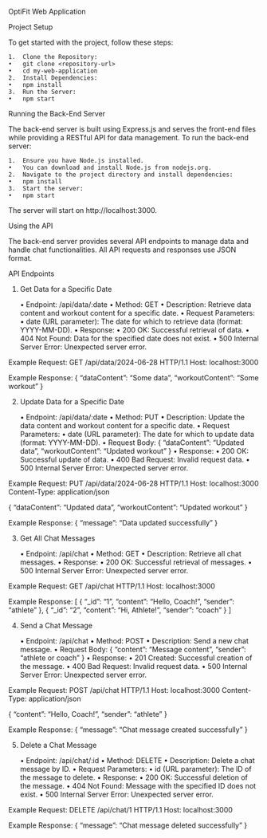 OptiFit Web Application

Project Setup

To get started with the project, follow these steps:

	1.	Clone the Repository:
	•	git clone <repository-url>
	•	cd my-web-application
	2.	Install Dependencies:
	•	npm install
	3.	Run the Server:
	•	npm start

Running the Back-End Server

The back-end server is built using Express.js and serves the front-end files while providing a RESTful API for data management. To run the back-end server:

	1.	Ensure you have Node.js installed.
	•	You can download and install Node.js from nodejs.org.
	2.	Navigate to the project directory and install dependencies:
	•	npm install
	3.	Start the server:
	•	npm start
The server will start on http://localhost:3000.

Using the API

The back-end server provides several API endpoints to manage data and handle chat functionalities. All API requests and responses use JSON format.

API Endpoints

1. Get Data for a Specific Date

	•	Endpoint: /api/data/:date
	•	Method: GET
	•	Description: Retrieve data content and workout content for a specific date.
	•	Request Parameters:
	•	date (URL parameter): The date for which to retrieve data (format: YYYY-MM-DD).
	•	Response:
	•	200 OK: Successful retrieval of data.
	•	404 Not Found: Data for the specified date does not exist.
	•	500 Internal Server Error: Unexpected server error.

Example Request:
GET /api/data/2024-06-28 HTTP/1.1
Host: localhost:3000

Example Response:
{
“dataContent”: “Some data”,
“workoutContent”: “Some workout”
}

2. Update Data for a Specific Date

	•	Endpoint: /api/data/:date
	•	Method: PUT
	•	Description: Update the data content and workout content for a specific date.
	•	Request Parameters:
	•	date (URL parameter): The date for which to update data (format: YYYY-MM-DD).
	•	Request Body:
{
“dataContent”: “Updated data”,
“workoutContent”: “Updated workout”
}
	•	Response:
	•	200 OK: Successful update of data.
	•	400 Bad Request: Invalid request data.
	•	500 Internal Server Error: Unexpected server error.

Example Request:
PUT /api/data/2024-06-28 HTTP/1.1
Host: localhost:3000
Content-Type: application/json

{
“dataContent”: “Updated data”,
“workoutContent”: “Updated workout”
}

Example Response:
{
“message”: “Data updated successfully”
}

3. Get All Chat Messages

	•	Endpoint: /api/chat
	•	Method: GET
	•	Description: Retrieve all chat messages.
	•	Response:
	•	200 OK: Successful retrieval of messages.
	•	500 Internal Server Error: Unexpected server error.

Example Request:
GET /api/chat HTTP/1.1
Host: localhost:3000

Example Response:
[
   {
      “_id”: “1”,
      “content”: “Hello, Coach!”,
      “sender”: “athlete”
   },
   {
      “_id”: “2”,
      “content”: “Hi, Athlete!”,
      “sender”: “coach”
   }
]

4. Send a Chat Message

	•	Endpoint: /api/chat
	•	Method: POST
	•	Description: Send a new chat message.
	•	Request Body:
{
   “content”: “Message content”,
   “sender”: “athlete or coach”
}
	•	Response:
	•	201 Created: Successful creation of the message.
	•	400 Bad Request: Invalid request data.
	•	500 Internal Server Error: Unexpected server error.

Example Request:
POST /api/chat HTTP/1.1
Host: localhost:3000
Content-Type: application/json

{
   “content”: “Hello, Coach!”,
   “sender”: “athlete”
}

Example Response:
{
   “message”: “Chat message created successfully”
}

5. Delete a Chat Message

	•	Endpoint: /api/chat/:id
	•	Method: DELETE
	•	Description: Delete a chat message by ID.
	•	Request Parameters:
	•	id (URL parameter): The ID of the message to delete.
	•	Response:
	•	200 OK: Successful deletion of the message.
	•	404 Not Found: Message with the specified ID does not exist.
	•	500 Internal Server Error: Unexpected server error.

Example Request:
DELETE /api/chat/1 HTTP/1.1
Host: localhost:3000

Example Response:
{
   “message”: “Chat message deleted successfully”
}
